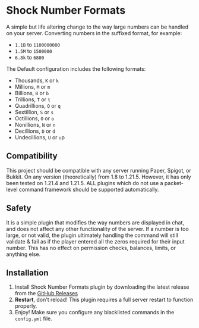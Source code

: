 # Shock Number Formats
A simple but life altering change to the way large numbers can be handled on your server. Converting numbers in the suffixed format, for example:
- `1.1B` to `1100000000`
- `1.5M` to `1500000`
- `6.8k` to `6800`

The Default configuration includes the following formats:
- Thousands, `K` or `k`
- Millions, `M` or `m`
- Billions, `B` or `b`
- Trillions, `T` or `t`
- Quadrillions, `Q` or `q`
- Sextillion, `S` or `s`
- Octillions, `O` or `o`
- Nonillions, `N` or `n`
- Decillions, `D` or `d`
- Undecillions, `U` or `u`p

## Compatibility
This project should be compatible with any server running Paper, Spigot, or Bukkit. On any version (theoretically) from 1.8 to 1.21.5. However, it has only been tested on 1.21.4 and 1.21.5. ALL plugins which do not use a packet-level command framework should be supported automatically.

## Safety
It is a simple plugin that modifies the way numbers are displayed in chat, and does not affect any other functionality of the server. If a number is too large, or not valid, the plugin ultimately handling the command will still validate & fail as if the player entered all the zeros required for their input number. This has no effect on permission checks, balances, limits, or anything else.
## Installation
1. Install Shock Number Formats plugin by downloading the latest release from the [GitHub Releases](https://github.com/Savag3life/ShockNumberFormats/releases)
3. **Restart**, don't reload! This plugin requires a full server restart to function properly.
4. Enjoy! Make sure you configure any blacklisted commands in the `config.yml` file.
